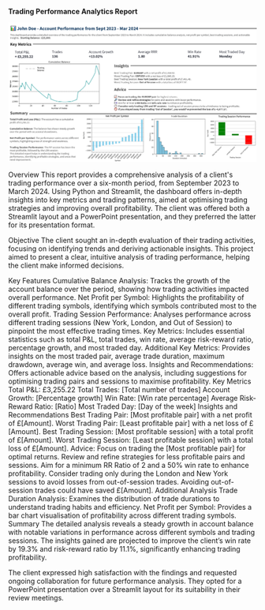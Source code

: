  **Trading Performance Analytics Report**

![Analytics Report](assets/images/John-Doe-Performance-0923-0324-1.png)


Overview
This report provides a comprehensive analysis of a client's trading performance over a six-month period, from September 2023 to March 2024. Using Python and Streamlit, the dashboard offers in-depth insights into key metrics and trading patterns, aimed at optimising trading strategies and improving overall profitability. The client was offered both a Streamlit layout and a PowerPoint presentation, and they preferred the latter for its presentation format.

Objective
The client sought an in-depth evaluation of their trading activities, focusing on identifying trends and deriving actionable insights. This project aimed to present a clear, intuitive analysis of trading performance, helping the client make informed decisions.

Key Features
Cumulative Balance Analysis: Tracks the growth of the account balance over the period, showing how trading activities impacted overall performance.
Net Profit per Symbol: Highlights the profitability of different trading symbols, identifying which symbols contributed most to the overall profit.
Trading Session Performance: Analyses performance across different trading sessions (New York, London, and Out of Session) to pinpoint the most effective trading times.
Key Metrics: Includes essential statistics such as total P&L, total trades, win rate, average risk-reward ratio, percentage growth, and most traded day.
Additional Key Metrics: Provides insights on the most traded pair, average trade duration, maximum drawdown, average win, and average loss.
Insights and Recommendations: Offers actionable advice based on the analysis, including suggestions for optimising trading pairs and sessions to maximise profitability.
Key Metrics
Total P&L: £3,255.22
Total Trades: [Total number of trades]
Account Growth: [Percentage growth]
Win Rate: [Win rate percentage]
Average Risk-Reward Ratio: [Ratio]
Most Traded Day: [Day of the week]
Insights and Recommendations
Best Trading Pair: [Most profitable pair] with a net profit of £[Amount].
Worst Trading Pair: [Least profitable pair] with a net loss of £[Amount].
Best Trading Session: [Most profitable session] with a total profit of £[Amount].
Worst Trading Session: [Least profitable session] with a total loss of £[Amount].
Advice:
Focus on trading the [Most profitable pair] for optimal returns.
Review and refine strategies for less profitable pairs and sessions.
Aim for a minimum RR Ratio of 2 and a 50% win rate to enhance profitability.
Consider trading only during the London and New York sessions to avoid losses from out-of-session trades.
Avoiding out-of-session trades could have saved £[Amount].
Additional Analysis
Trade Duration Analysis: Examines the distribution of trade durations to understand trading habits and efficiency.
Net Profit per Symbol: Provides a bar chart visualisation of profitability across different trading symbols.
Summary
The detailed analysis reveals a steady growth in account balance with notable variations in performance across different symbols and trading sessions. The insights gained are projected to improve the client’s win rate by 19.3% and risk-reward ratio by 11.1%, significantly enhancing trading profitability.

The client expressed high satisfaction with the findings and requested ongoing collaboration for future performance analysis. They opted for a PowerPoint presentation over a Streamlit layout for its suitability in their review meetings.

